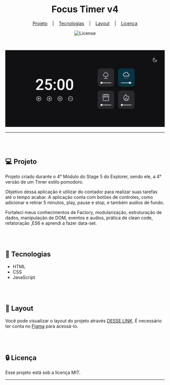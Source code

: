 <h1 align="center">Focus Timer v4</h1>

<div align="center">

[Projeto](#projeto) &nbsp;&nbsp;&nbsp;|&nbsp;&nbsp;&nbsp; [Tecnologias](#tecnologias)
&nbsp;&nbsp;&nbsp;|&nbsp;&nbsp;&nbsp; [Layout](#layout) &nbsp;&nbsp;&nbsp;|&nbsp;&nbsp;&nbsp;
[Licença](#license)

</div>

<p align="center">
  <img alt="License" src="https://img.shields.io/static/v1?label=license&message=MIT&color=49AA26&labelColor=000000">
</p>

<br>

<div align="center">

![Preview](./assets/images/Preview.png)

</div>

<hr>
<br>
<br>

## 💻 Projeto <a name = "projeto"></a>

Projeto criado durante o 4° Módulo do Stage 5 do Explorer, sendo ele, a 4° versão de um Timer estilo
pomodoro.

Objetivo dessa aplicação é utilizar do contador para realizar suas tarefas até o tempo acabar. A
aplicação conta com botões de controles, como adicionar e retirar 5 minutos, play, pause e stop, e
também audios de fundo.

Fortaleci meus conhecimentos de Factory, modularização, estruturação de dados, manipulação de DOM,
eventos e audios, prática de clean code, refatoração ,ES6 e aprendi a fazer data-set.

<br>
<br>

## 🚀 Tecnologias <a name = "tecnologias"></a>

- HTML
- CSS
- JavaScript

<br>
<br>

## 🔖 Layout <a name = "layout"></a>

Você pode visualizar o layout do projeto através
[DESSE LINK](<https://www.figma.com/file/xFj5XaJhQm3W9eYIdEX7WR/Stage-05---Dark-Mode-FocusTimer-(Copy)?type=design&node-id=0%3A8&mode=design&t=SclzND96FncXatsT-1>).
É necessário ter conta no [Figma](https://figma.com) para acessá-lo.

<br>
<br>

## 🔒 Licença

Esse projeto está sob a licença MIT.

<hr>
